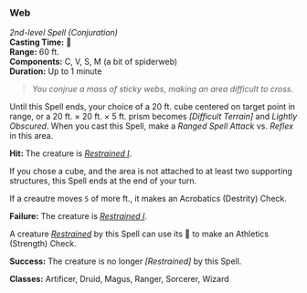 ### Web
*2nd-level Spell (Conjuration)*  
**Casting Time:** 🔷  
**Range:** 60 ft.  
**Components:** C, V, S, M (a bit of spiderweb)  
**Duration:** Up to 1 minute  

> *You conjrue a mass of sticky webs, making an area difficult to cross.*

Until this Spell ends, your choice of a 20 ft. cube centered on target point in range, or a 20 ft. × 20 ft. × 5 ft. prism becomes *[Difficult Terrain]* and *Lightly Obscured*. When you cast this Spell, make a *Ranged Spell Attack* vs. *Reflex* in this area.

**Hit:** The creature is *[Restrained I][r]*.

If you chose a cube, and the area is not attached to at least two supporting structures, this Spell ends at the end of your turn.

If a creautre moves `5` of more ft., it makes an Acrobatics (Destrity) Check.

**Failure:** The creature is *[Restrained I][r]*.

A creature *[Restrained][r]* by this Spell can use its 🔷 to make an Athletics (Strength) Check.

**Success:** The creature is no longer *[Restrained]* by this Spell.

**Classes:** Artificer, Druid, Magus, Ranger, Sorcerer, Wizard

[r]: ../../Rules/Conditions/Restrained.md
